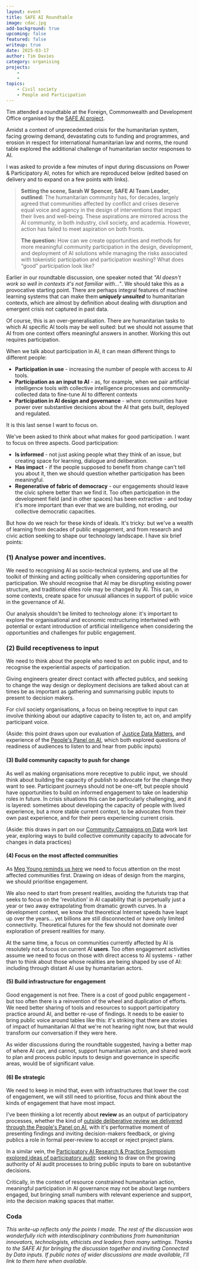 ```yaml
---
layout: event
title: SAFE AI Roundtable
image: cdac.jpg
add-background: true
upcoming: false
featured: false
writeup: true
date: 2025-03-17
author: Tim Davies
category: organising
projects:
    - 
    - 
topics:
    - Civil society
    - People and Participation
---
```


Tim attended a roundtable at the Foreign, Commonwealth and Development Office organised by the [SAFE AI project](https://www.cdacnetwork.org/safe-ai). 

Amidst a context of unprecedented crisis for the humanitarian system, facing growing demand, devastating cuts to funding and programmes, and erosion in respect for international humanitarian law and norms, the round table explored the additional challenge of humanitarian sector responses to AI.

I was asked to provide a few minutes of input during discussions on Power & Participatory AI, notes for which are reproduced below (edited based on delivery and to expand on a few points with links). 

<!--more-->

> **Setting the scene, Sarah W Spencer, SAFE AI Team Leader, outlined:** The humanitarian community has, for decades, largely agreed that communities affected by conflict and crises deserve equal voice and agency in the design of interventions that impact their lives and well-being. These aspirations are mirrored across the AI community, in both industry, civil society, and academia. However, action has failed to meet aspiration on both fronts.
> 
> **The question:** How can we create opportunities and methods for more meaningful community participation in the design, development, and deployment of AI solutions while managing the risks associated with tokenistic participation and participation washing? What does “good” participation look like?

Earlier in our roundtable discussion, one speaker noted that *"AI doesn't work so well in contexts it's not familiar with..."*. We should take this as a provocative starting point. There are perhaps integral features of machine learning systems that can make them ***uniquely unsuited*** to humanitarian contexts, which are almost by definition about dealing with disruption and emergent crisis not captured in past data. 

Of course, this is an over-generalisation. There are humanitarian tasks to which AI specific AI tools may be well suited: but we should not assume that AI from one context offers meaningful answers in another. Working this out requires participation.

When we talk about participation in AI, it can mean different things to different people:

* **Participation in use** - increasing the number of people with access to AI tools.  
* **Participation as an input to AI** - as, for example, when we pair artificial intelligence tools with collective intelligence processes and community-collected data to fine-tune AI to different contexts  
* **Participation in AI design and governance** - where communities have power over substantive decisions about the AI that gets built, deployed and regulated. 

It is this last sense I want to focus on. 

We've been asked to think about what makes for good participation. I want to focus on three aspects. Good participation: 

- **Is informed** - not just asking people what they think of an issue, but creating space for learning, dialogue and deliberation. 
- **Has impact** - if the people supposed to benefit from change can't tell you about it, then we should question whether participation has been meaningful.
- **Regenerative of fabric of democracy** - our engagements should leave the civic sphere better than we find it. Too often participation in the development field (and in other spaces) has been extractive - and today it's more important than ever that we are building, not eroding, our collective democratic capacities. 

But how do we reach for these kinds of ideals. It's tricky: but we've a wealth of learning from decades of public engagement, and from research and civic action seeking to shape our technology landscape. I have six brief points:
### (1) Analyse power and incentives.

We need to recognising AI as socio-technical systems, and use all the toolkit of thinking and acting politically when considering opportunities for participation. We should recognise that AI may be disrupting existing power structure, and traditional elites role may be changed by AI. This can, in some contexts, create space for unusual alliances in support of public voice in the governance of AI. 

Our analysis shouldn't be limited to technology alone: it's important to explore the organisational and economic restructuring intertwined with potential or extant introduction of artificial intelligence when considering the opportunities and challenges for public engagement.   

### (2) Build receptiveness to input

We need to think about the people who need to act on public input, and to recognise the experiential aspects of participation. 

Giving engineers greater direct contact with affected publics, and seeking to change the way design or deployment decisions are talked about can at times be as important as gathering and summarising public inputs to present to decision makers.

For civil society organisations, a focus on being receptive to input can involve thinking about our adaptive capacity to listen to, act on, and amplify participant voice. 

(Aside: this point draws upon our evaluation of [Justice Data Matters](https://connectedbydata.org/resources/justice-data-matters-2022-evaluation-report), and experience of the [People's Panel on AI](https://connectedbydata.org/projects/2023-peoples-panel-on-ai), which both explored questions of readiness of audiences to listen to and hear from public inputs)
#### (3) Build community capacity to push for change    

As well as making organisations more receptive to public input, we should think about building the capacity of publish to advocate for the change they want to see. Participant journeys should not be one-off, but people should have opportunities to build on informed engagement to take on leadership roles in future. In crisis situations this can be particularly challenging, and it is layered: sometimes about developing the capacity of people with lived experience, but a more stable current context, to be advocates from their own past experience, and for their peers experiencing current crisis. 

(Aside: this draws in part on our [Community Campaigns on Data](https://connectedbydata.org/projects/2023-catalysing-communities) work last year, exploring ways to build collective community capacity to advocate for changes in data practices)
	   
#### (4) Focus on the most affected communities

As [Meg Young reminds us here](https://www.techpolicy.press/participatory-ai-begin-with-the-most-affected-people) we need to focus attention on the most affected communities first. Drawing on ideas of design from the margins, we should prioritise engagement. 

We also need to start from present realities, avoiding the futurists trap that seeks to focus on the 'revolution' in AI capability that is perpetually just a year or two away extrapolating from dramatic growth curves. In a development context, we know that theoretical Internet speeds have leapt up over the years... yet billions are still disconnected or have only limited connectivity. Theoretical futures for the few should not dominate over exploration of present realities for many. 

At the same time, a focus on communities currently affected by AI is resolutely not a focus on current AI **users**. Too often engagement activities assume we need to focus on those with direct access to AI systems - rather than to think about those whose realities are being shaped by use of AI: including through distant AI use by humanitarian actors. 

#### (5) Build infrastructure for engagement

Good engagement is not free. There is a cost of good public engagement - but too often there is a reinvention of the wheel and duplication of efforts. We need better sharing of tools and resources to support participatory practice around AI, and better re-use of findings. It needs to be easier to bring public voice around tables like this: it's striking that there are stories of impact of humanitarian AI that we're not hearing right now, but that would transform our conversation if they were here. 

As wider discussions during the roundtable suggested, having a better map of where AI can, and cannot, support humanitarian action, and shared work to plan and process public inputs to design and governance in specific areas, would be of significant value.  

#### (6) Be strategic

We need to keep in mind that, even with infrastructures that lower the cost of engagement, we will still need to prioritise, focus and think about the kinds of engagement that have most impact. 

I've been thinking a lot recently about **review** as an output of participatory processes, whether the kind of [outside deliberative review we delivered through the People's Panel on AI](https://connectedbydata.org/assets/projects/peoplespanel/2024%20-%20Peoples%20Panel%20on%20AI%20-%20Final%20Report%20(10%20Pages).pdf), with it's performative moment of presenting findings and inviting decision-makers feedback, or giving publics a role in formal peer-review to accept or reject project plans. 

In a similar vein, the [Participatory AI Research & Practice Symposium explored ideas of participatory audit](https://www.youtube.com/watch?v=WUPDvD_2DAE&list=PLwJHuxo3woL6JjSvIoaTP6Lbgf8NXun90): seeking to draw on the growing authority of AI audit processes to bring public inputs to bare on substantive decisions. 

Critically, in the context of resource constrained humanitarian action, meaningful participation in AI governance may not be about large numbers engaged, but bringing small numbers with relevant experience and support, into the decision making spaces that matter. 

### Coda

*This write-up reflects only the points I made. The rest of the discussion was wonderfully rich with interdisciplinary contributions from humanitarian innovators, technologists, ethicists and leaders from many settings. Thanks to the SAFE AI for bringing the discussion together and inviting Connected by Data inputs. If public notes of wider discussions are made available, I'll link to them here when available.* 